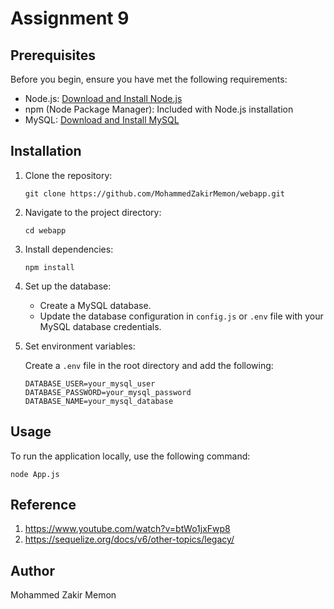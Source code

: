 # Assignment 9

## Prerequisites

Before you begin, ensure you have met the following requirements:

- Node.js: [Download and Install Node.js](https://nodejs.org/)
- npm (Node Package Manager): Included with Node.js installation
- MySQL: [Download and Install MySQL](https://www.mysql.com/)
  
## Installation

1. Clone the repository:

    ```
    git clone https://github.com/MohammedZakirMemon/webapp.git
    ```

2. Navigate to the project directory:

    ```
    cd webapp
    ```

3. Install dependencies:

    ```
    npm install
    ```

4. Set up the database:

    - Create a MySQL database.
    - Update the database configuration in `config.js` or `.env` file with your MySQL database credentials.


5. Set environment variables:

    Create a `.env` file in the root directory and add the following:

    ```env
    DATABASE_USER=your_mysql_user
    DATABASE_PASSWORD=your_mysql_password
    DATABASE_NAME=your_mysql_database
    ```

## Usage

To run the application locally, use the following command:

```
node App.js
```

## Reference 
1. https://www.youtube.com/watch?v=btWo1jxFwp8
2. https://sequelize.org/docs/v6/other-topics/legacy/


## Author

Mohammed Zakir Memon

